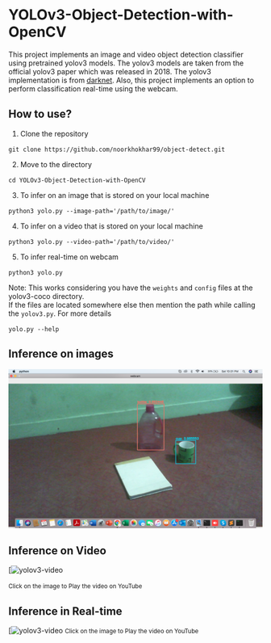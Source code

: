 # YOLOv3-Object-Detection-with-OpenCV

This project implements an image and video object detection classifier using pretrained yolov3 models. 
The yolov3 models are taken from the official yolov3 paper which was released in 2018. The yolov3 implementation is from [darknet](https://github.com/pjreddie/darknet). Also, this project implements an option to perform classification real-time using the webcam.

## How to use?

1) Clone the repository

```
git clone https://github.com/noorkhokhar99/object-detect.git
```

2) Move to the directory
```
cd YOLOv3-Object-Detection-with-OpenCV
```

3) To infer on an image that is stored on your local machine
```
python3 yolo.py --image-path='/path/to/image/'
```
4) To infer on a video that is stored on your local machine
```
python3 yolo.py --video-path='/path/to/video/'
```
5) To infer real-time on webcam
```
python3 yolo.py
```

Note: This works considering you have the `weights` and `config` files at the yolov3-coco directory.
<br/>
If the files are located somewhere else then mention the path while calling the `yolov3.py`. For more details
```
yolo.py --help
```

## Inference on images


![yolo_img_infer_1](https://github.com/noorkhokhar99/object-detect/blob/main/Screen%20Shot%201444-03-12%20at%2010.31.26%20PM.png)


## Inference on Video

[![yolov3-video](https://www.youtube.com/c/Pyresearch)

<small> Click on the image to Play the video on YouTube </small>

## Inference in Real-time

[![yolov3-video](https://www.youtube.com/watch?v=h04_zeeEDco)
<small> Click on the image to Play the video on YouTube </small>



